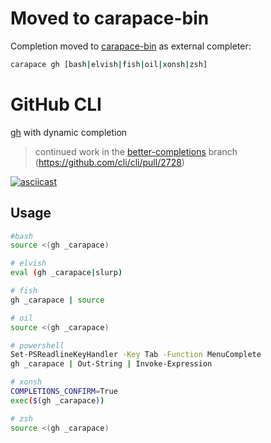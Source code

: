 # Moved to carapace-bin

Completion moved to [carapace-bin](https://github.com/rsteube/carapace-bin) as external completer:
```sh
carapace gh [bash|elvish|fish|oil|xonsh|zsh]
```


# GitHub CLI

[gh](https://github.com/cli/cli) with dynamic completion

> continued work in the [better-completions](https://github.com/rsteube/gh/tree/better-completions) branch (https://github.com/cli/cli/pull/2728)

[![asciicast](https://asciinema.org/a/358690.svg)](https://asciinema.org/a/358690)

## Usage

```sh
#bash
source <(gh _carapace)

# elvish
eval (gh _carapace|slurp)

# fish
gh _carapace | source

# oil
source <(gh _carapace)

# powershell
Set-PSReadlineKeyHandler -Key Tab -Function MenuComplete
gh _carapace | Out-String | Invoke-Expression

# xonsh
COMPLETIONS_CONFIRM=True
exec($(gh _carapace))

# zsh
source <(gh _carapace)
```
